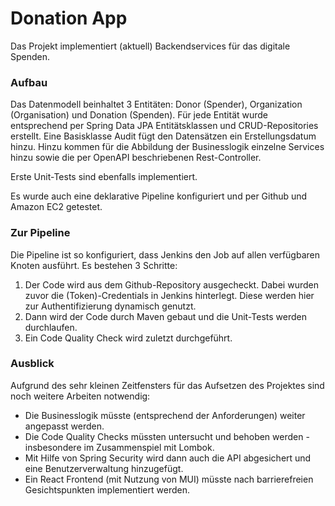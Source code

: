 # Donation App

Das Projekt implementiert (aktuell) Backendservices für das digitale Spenden.

### Aufbau
Das Datenmodell beinhaltet 3 Entitäten: Donor (Spender), Organization (Organisation) und Donation (Spenden).
Für jede Entität wurde entsprechend per Spring Data JPA Entitätsklassen und CRUD-Repositories erstellt.
Eine Basisklasse Audit fügt den Datensätzen ein Erstellungsdatum hinzu.
Hinzu kommen für die Abbildung der Businesslogik einzelne Services hinzu sowie die per OpenAPI beschriebenen Rest-Controller.

Erste Unit-Tests sind ebenfalls implementiert. 

Es wurde auch eine deklarative Pipeline konfiguriert und per Github und Amazon EC2 getestet.

### Zur Pipeline
Die Pipeline ist so konfiguriert, dass Jenkins den Job auf allen verfügbaren Knoten ausführt.
Es bestehen 3 Schritte:
1. Der Code wird aus dem Github-Repository ausgecheckt. Dabei wurden zuvor die (Token)-Credentials in Jenkins hinterlegt. Diese werden hier zur Authentifizierung dynamisch genutzt.
2. Dann wird der Code durch Maven gebaut und die Unit-Tests werden durchlaufen.
3. Ein Code Quality Check wird zuletzt durchgeführt.

### Ausblick
Aufgrund des sehr kleinen Zeitfensters für das Aufsetzen des Projektes sind noch weitere Arbeiten notwendig:
- Die Businesslogik müsste (entsprechend der Anforderungen) weiter angepasst werden.
- Die Code Quality Checks müssten untersucht und behoben werden - insbesondere im Zusammenspiel mit Lombok.
- Mit Hilfe von Spring Security wird dann auch die API abgesichert und eine Benutzerverwaltung hinzugefügt.
- Ein React Frontend (mit Nutzung von MUI) müsste nach barrierefreien Gesichtspunkten implementiert werden.

